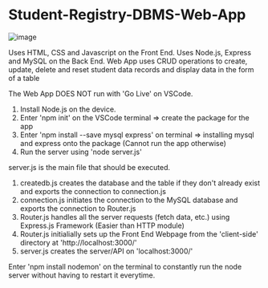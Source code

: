 # Student-Registry-DBMS-Web-App
![image](https://user-images.githubusercontent.com/98590275/192080319-e052c979-b617-415f-ba2f-6de5f47e89b5.png)

Uses HTML, CSS and Javascript on the Front End. Uses Node.js, Express and MySQL on the Back End. Web App uses CRUD operations to create, update, delete and reset student data records and display data in the form of a table

The Web App DOES NOT run with 'Go Live' on VSCode.
1. Install Node.js on the device.
2. Enter 'npm init' on the VSCode terminal => create the package for the app
3. Enter 'npm install --save mysql express' on terminal => installing mysql and express onto the package (Cannot run the app otherwise)
4. Run the server using 'node server.js'

server.js is the main file that should be executed.
1. createdb.js creates the database and the table if they don't already exist and exports the connection to connection.js
2. connection.js initiates the connection to the MySQL database and exports the connection to Router.js
3. Router.js handles all the server requests (fetch data, etc.) using Express.js Framework (Easier than HTTP module)
4. Router.js initialially sets up the Front End Webpage from the 'client-side' directory at 'http://localhost:3000/'
5. server.js creates the server/API on 'localhost:3000/'

Enter 'npm install nodemon' on the terminal to constantly run the node server without having to restart it everytime.
